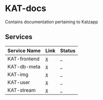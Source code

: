 # KAT-docs

Contains documentation pertaining to Katzapp

## Services

| Service Name | Link | Status |
| ------------ | ---- | ------ |
| KAT-frontend | [x](https://github.com/Haugalandet/KAT-frontend)    | _      |
| KAT-db-meta  | [x](https://github.com/Haugalandet/KAT-db-img)    | _      |
| KAT-img      | [x](https://github.com/Haugalandet/KAT-img)    | _      |
| KAT-user     | [x](https://github.com/Haugalandet/KAT-user)    | _      |
| KAT-stream   | [x]() | _ |
